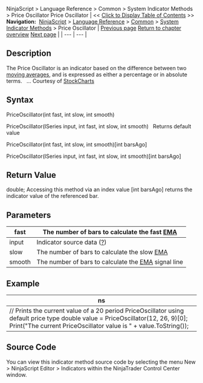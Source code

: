 ﻿
NinjaScript > Language Reference > Common > System Indicator Methods > Price Oscillator
Price Oscillator
| << [Click to Display Table of Contents](price_oscillator.md) >> **Navigation:**     [NinjaScript](ninjascript.md) > [Language Reference](language_reference_wip.md) > [Common](common.md) > [System Indicator Methods](indicators.md) > Price Oscillator | [Previous page](polarized_fractal_efficiency_p.md) [Return to chapter overview](indicators.md) [Next page](prior_day_ohlc.md) |
| --- | --- |
## Description
The Price Oscillator is an indicator based on the difference between two [moving averages](moving_average_-_exponential_e.md), and is expressed as either a percentage or in absolute terms.
 
... Courtesy of [StockCharts](http://stockcharts.com/education/IndicatorAnalysis/indic_priceOscillator.md)

## Syntax
PriceOscillator(int fast, int slow, int smooth)  

PriceOscillator(ISeries<double> input, int fast, int slow, int smooth)
 
Returns default value  

PriceOscillator(int fast, int slow, int smooth)[int barsAgo]  

PriceOscillator(ISeries<double> input, int fast, int slow, int smooth)[int barsAgo]

## Return Value
double; Accessing this method via an index value [int barsAgo] returns the indicator value of the referenced bar.

## Parameters
| fast | The number of bars to calculate the fast [EMA](moving_average_-_exponential_e.md) |
| --- | --- |
| input | Indicator source data ([?](valid_input_data_for_indicator.md)) |
| slow | The number of bars to calculate the slow [EMA](moving_average_-_exponential_e.md) |
| smooth | The number of bars to calculate the [EMA](moving_average_-_exponential_e.md) signal line |

## Example
| ns |
| --- |
| // Prints the current value of a 20 period PriceOscillator using default price type double value = PriceOscillator(12, 26, 9)[0]; Print("The current PriceOscillator value is " + value.ToString()); |

## Source Code
You can view this indicator method source code by selecting the menu New > NinjaScript Editor > Indicators within the NinjaTrader Control Center window.
